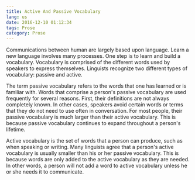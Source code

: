 ```yaml
---
title: Active And Passive Vocabulary
lang: us
date: 2016-12-10 01:12:34
tags: Prose
category: Prose
---
```

Communications between human are largely based upon language. Learn a new language involves many processes. One step is to learn and build a vocabulary. Vocabulary is comprised of the different words used by speakers to express themselves. Linguists recognize two different types of vocabulary: passive and active.

The term passive vocabulary refers to the words that one has learned or is familiar with. Words that comprise a person's passive vocabulary are used frequently for several reasons. First, their definitions are not always completely known. In other cases, speakers avoid certain words or terms that they do not need to use often in conversation. For most people, their passive vocabulary is much larger than their active vocabulary. This is because passive vocabulary continues to expand throughout a person's lifetime.

Active vocabulary is the set of words that a person can produce, such as when speaking or writing. Many linguists agree that a person's active vocabulary is usually smaller than his or her passive vocabulary. This is because words are only added to the active vocabulary as they are needed. In other words, a person will not add a word to active vocabulary unless he or she needs it to communicate. 